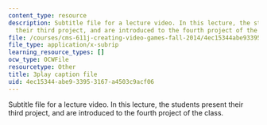 ```yaml
---
content_type: resource
description: Subtitle file for a lecture video. In this lecture, the students present
  their third project, and are introduced to the fourth project of the class.
file: /courses/cms-611j-creating-video-games-fall-2014/4ec15344abe933953167a4503c9acf06_9is-GrNpNvA.srt
file_type: application/x-subrip
learning_resource_types: []
ocw_type: OCWFile
resourcetype: Other
title: 3play caption file
uid: 4ec15344-abe9-3395-3167-a4503c9acf06
---
```

Subtitle file for a lecture video. In this lecture, the students present their third project, and are introduced to the fourth project of the class.